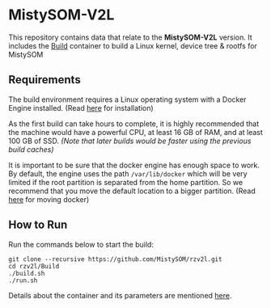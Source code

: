 # MistySOM-V2L

This repository contains data that relate to the **MistySOM-V2L** version. It includes the [Build](Build/) container to build a Linux kernel, device tree  & rootfs for MistySOM

## Requirements

The build environment requires a Linux operating system with a Docker Engine installed. (Read [here](https://docs.docker.com/desktop/install/linux-install/) for installation)

As the first build can take hours to complete, it is highly recommended that the machine would have a powerful CPU, at least 16 GB of RAM, and at least 100 GB of SSD. *(Note that later builds would be faster using the previous build caches)*

It is important to be sure that the docker engine has enough space to work. By default, the engine uses the path `/var/lib/docker` which will be very limited if the root partition is separated from the home partition. So we recommend that you move the default location to a bigger partition. (Read [here](https://linuxconfig.org/how-to-move-docker-s-default-var-lib-docker-to-another-directory-on-ubuntu-debian-linux) for moving docker)

## How to Run

Run the commands below to start the build:

````
git clone --recursive https://github.com/MistySOM/rzv2l.git
cd rzv2l/Build
./build.sh
./run.sh
````
Details about the container and its parameters are mentioned [here](Build).

